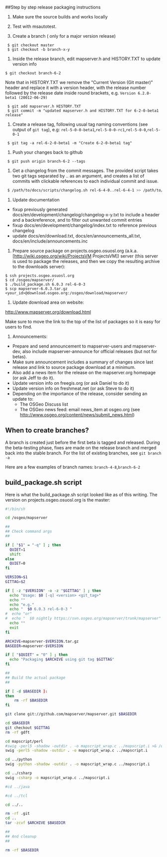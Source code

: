 ##Step by step release packaging instructions

1. Make sure the source builds and works locally

1. Test with msautotest.

1. Create a branch ( only for a major version release)
```
 $ git checkout master
 $ git checkout -b branch-x-y
```

1. Inside the release branch, edit mapserver.h and HISTORY.TXT to update version info
```
$ git checkout branch-6-2
```
Note that in HISTORY.TXT we remove the "Current Version (Git master)" header and replace it with a version header, with the release number followed by the release date inside round brackets, e.g. ```Version 6.2.0-beta1 (20012-06-29)```
```
 $ git add mapserver.h HISTORY.TXT
 $ git commit -m "updated mapserver.h and HISTORY.TXT for 6-2-0-beta1 release"
```
1. Create a release tag, following usual tag naming conventions (see output of ```git tag```), e.g: ```rel-5-0-0-beta1```,```rel-5-0-0-rc1```,```rel-5-0-0```,```rel-5-0-1```
```
 $ git tag -a rel-6-2-0-beta1 -m "Create 6-2-0-beta1 tag"
```

1. Push your changes back to github
```
 $ git push origin branch-6-2 --tags
```

1. Get a changelog from the commit messages. The provided script takes two git tags separated by .. as an argument, and creates a list of commits with clickable references to each individual commit and issue.

```bash
 $ /path/to/docs/scripts/changelog.sh rel-6-4-0..rel-6-4-1 >> /path/to/docs/en/development/changelog/changelog-6-4.txt
```

1. Update documentation
 
 * fixup previously generated docs/en/development/changelog/changelog-x-y.txt to include a header and a backreference, and to filter out unwanted commit entries
 * fixup docs/en/development/changelog/index.txt to reference previous changelog
 * update docs/en/download.txt, docs/en/announcements_all.txt, docs/en/include/announcements.inc

1. Prepare source package on projects.osgeo.osuosl.org (a.k.a. [http://wiki.osgeo.org/wiki/ProjectsVM ProjectsVM]) server (this server is used to package the releases, and then we copy the resulting archive to the downloads server):
``` 
$ ssh projects.osgeo.osuosl.org                                                                                                                                                                                                         
$ cd /osgeo/mapserver/
$ ./build_package.sh 6.0.3 rel-6-0-3
$ scp mapserver-6.0.3.tar.gz <your_id>@download.osgeo.org:/osgeo/download/mapserver/
```

1. Update download area on website:

http://www.mapserver.org/download.html

Make sure to move the link to the top of the list of packages so it is easy for users to find.

1. Announcements:
 * Prepare and send announcement to mapserver-users and mapserver-dev, also include mapserver-announce for official releases (but not for betas).                                                                                       
 * Make sure announcement includes a summary of changes since last release and link to source package download at a minimum.                                                                                                            
 * Also add a news item for the release on the mapserver.org homepage (or ask Jeff to do it).                                                                                                                                           
 * Update version info on freegis.org (or ask Daniel to do it)                                                                                                                                                                          
 * Update version info on freshmeat.net (or ask Steve to do it)                                                                                                                                                                         
 * Depending on the importance of the release, consider sending an update to:                                                                                                                                                           
   * The OSGeo Discuss list                                                                                                                                                                                                             
   * The OSGeo news feed: email news_item at osgeo.org (see http://www.osgeo.org/content/news/submit_news.html)

## When to create branches?                                                                                                                                                                                                             
                                                                                                                                                                                                                                        
A branch is created just before the first beta is tagged and released. During the beta-testing phase, fixes are made on the release branch and merged back into the stable branch. For the list of existing branches, see ```git branch -a```                                                                                                                                                        
                                                                                                                                                                                                                                        
Here are a few examples of branch names: ```branch-4-8```,```branch-6-2```                                                                                                                                                                                                                         

## build_package.sh script

Here is what the build_package.sh script looked like as of this writing. The version on projects.osgeo.osuosl.org is the master:

```bash
#!/bin/sh

cd /osgeo/mapserver

##
## Check command args
##

if [ "$1" = "-q" ] ; then
  QUIET=1
  shift
else
  QUIET=0
fi

VERSION=$1
GITTAG=$2

if [ -z "$VERSION" -o -z "$GITTAG" ] ; then
  echo "Usage: $0 [-q] <version> <git_tag>"
  echo ""
  echo "e.g."
  echo "  $0 6.0.3 rel-6-0-3 "
#  echo "or"
#  echo "  $0 nightly https://svn.osgeo.org/mapserver/trunk/mapserver"
  echo ""
  exit
fi

ARCHIVE=mapserver-$VERSION.tar.gz
BASEDIR=mapserver-$VERSION

if [ "$QUIET" = "0" ] ; then
  echo "Packaging $ARCHIVE using git tag $GITTAG"
fi

##
## Build the actual package
##

if [ -d $BASEDIR ]:
then
    rm -rf $BASEDIR
fi

git clone git://github.com/mapserver/mapserver.git $BASEDIR

cd $BASEDIR
git checkout $GITTAG
rm -rf gdft

cd mapscript/perl
#swig -perl5 -shadow -outdir . -o mapscript_wrap.c ../mapscript.i >& /dev/null
swig -perl5 -shadow -outdir . -o mapscript_wrap.c ../mapscript.i 

cd ../python
swig -python -shadow -outdir . -o mapscript_wrap.c ../mapscript.i

cd ../csharp
swig -csharp -o mapscript_wrap.c ../mapscript.i

#cd ../java

#cd ../tcl

cd ../..

rm -rf .git
cd ..
tar -zcvf $ARCHIVE $BASEDIR

##
## And cleanup
## 

rm -rf $BASEDIR

```